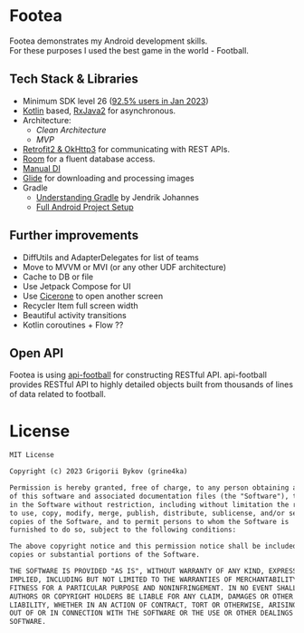 # Footea

Footea demonstrates my Android development skills.  
For these purposes I used the best game in the world - Football.

## Tech Stack & Libraries

- Minimum SDK level 26 ([92.5% users in Jan 2023](https://apilevels.com/))
- [Kotlin](https://kotlinlang.org/) based, [RxJava2](https://github.com/ReactiveX/RxJava) for asynchronous.
- Architecture:
  - _Clean Architecture_
  - _MVP_
- [Retrofit2 & OkHttp3](https://github.com/square/retrofit) for communicating with REST APIs.
- [Room](https://developer.android.com/training/data-storage/room) for a fluent database access.
- [Manual DI](https://developer.android.com/training/dependency-injection/manual)
- [Glide](https://github.com/bumptech/glide) for downloading and processing images
- Gradle
  - [Understanding Gradle](https://www.youtube.com/playlist?list=PLWQK2ZdV4Yl2k2OmC_gsjDpdIBTN0qqkE) by Jendrik Johannes
  - [Full Android Project Setup](https://github.com/jjohannes/gradle-project-setup-howto/tree/android)

## Further improvements

- DiffUtils and AdapterDelegates for list of teams
- Move to MVVM or MVI  (or any other UDF architecture)
- Cache to DB or file
- Use Jetpack Compose for UI
- Use [Cicerone](https://github.com/terrakok/Cicerone) to open another screen
- Recycler Item full screen width
- Beautiful activity transitions
- Kotlin coroutines + Flow ??

## Open API

Footea is using [api-football](https://www.api-football.com/) for constructing RESTful API.
api-football provides RESTful API to highly detailed objects built from thousands of lines of data related to football.

# License

```xml
MIT License

Copyright (c) 2023 Grigorii Bykov (grine4ka)

Permission is hereby granted, free of charge, to any person obtaining a copy
of this software and associated documentation files (the "Software"), to deal
in the Software without restriction, including without limitation the rights
to use, copy, modify, merge, publish, distribute, sublicense, and/or sell
copies of the Software, and to permit persons to whom the Software is
furnished to do so, subject to the following conditions:

The above copyright notice and this permission notice shall be included in all
copies or substantial portions of the Software.

THE SOFTWARE IS PROVIDED "AS IS", WITHOUT WARRANTY OF ANY KIND, EXPRESS OR
IMPLIED, INCLUDING BUT NOT LIMITED TO THE WARRANTIES OF MERCHANTABILITY,
FITNESS FOR A PARTICULAR PURPOSE AND NONINFRINGEMENT. IN NO EVENT SHALL THE
AUTHORS OR COPYRIGHT HOLDERS BE LIABLE FOR ANY CLAIM, DAMAGES OR OTHER
LIABILITY, WHETHER IN AN ACTION OF CONTRACT, TORT OR OTHERWISE, ARISING FROM,
OUT OF OR IN CONNECTION WITH THE SOFTWARE OR THE USE OR OTHER DEALINGS IN THE
SOFTWARE.
```
